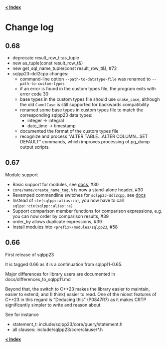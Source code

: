 [**\< Index**](/docs/README.md)

# Change log

## 0.68

- deprecate result_row_t::as_tuple
- new as_tuple(const result_row_t&)
- new get_sql_name_tuple(const result_row_t&), #72
- sqlpp23-ddl2cpp changes:
  - command-line option `--path-to-datatype-file` was renamed to `--path-to-custom-types`
  - if an error is found in the custom types file, the program exits with error code 30
  - base types in the custom types file should use `snake_case`, although the old `CamelCase` is still supported for backwards compatibility
  - renamed some base types in custom types file to match the corresponding sqlpp23 data types:
    - integer -> integral
    - date_time -> timestamp
  - documented the format of the custom types file
  - recognize and process "ALTER TABLE...ALTER COLUMN...SET DEFAULT" commands, which improves processing of pg_dump output scripts.

## 0.67

Module support

- Basic support for modules, see [docs](/docs/modules.md), #30
- `core/name/create_name_tag.h` is now a stand-alone header, #30
- Revamped commandline switches for `sqlpp23-ddl2cpp`, see [docs](/docs/ddl2cpp.md)
- Instead of `cte(sqlpp::alias::a)`, you now have to call `sqlpp::cte(sqlpp::alias::a)`
- Support comparison member functions for comparison expressions, e.g. you can now order by comparison results, #39
- order_by allows duplicate expressions, #39
- Install modules into `<prefix>/modules/sqlpp23`, #58

## 0.66

First release of sqlpp23

It is tagged 0.66 as it is a continuation from sqlpp11-0.65.

Major differences for library users are documented in
docs/differences_to_sqlpp11.md

Beyond that, the switch to C++23 makes the library easier to maintain,
easier to extend, and (I think) easier to read. One of the nicest
features of C++23 in this regard is "Deducing this" (P0847R7) as it
makes CRTP significantly simpler to write and reason about.

See for instance

- statement_t: include/sqlpp23/core/query/statement.h
- all clauses: include/sqlpp23/core/clause/*.h

[**\< Index**](/docs/README.md)

